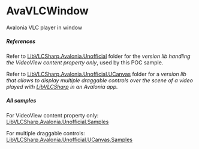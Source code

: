 # AvaVLCWindow

Avalonia VLC player in window

##### References

Refer to [LibVLCSharp.Avalonia.Unofficial](https://github.com/radiolondra/libvlcsharp/tree/3.x/src/LibVLCSharp.Avalonia.Unofficial) folder for the *version lib handling the VideoView content property only*, used by this POC sample.

Refer to [LibVLCSharp.Avalonia.Unofficial.UCanvas](https://github.com/radiolondra/libvlcsharp/tree/3.x/src/LibVLCSharp.Avalonia.Unofficial.UCanvas) folder for a *version lib that allows to display multiple draggable controls over the scene of a video played with [LibVLCSharp](https://github.com/radiolondra/libvlcsharp/blob/3.x/src/LibVLCSharp/README.md) in an Avalonia app.*

##### All samples

For VideoView content property only: [LibVLCSharp.Avalonia.Unofficial.Samples](https://github.com/radiolondra/libvlcsharp/tree/3.x/samples/LibVLCSharp.Avalonia.Unofficial.Samples)

For multiple draggable controls: [LibVLCSharp.Avalonia.Unofficial.UCanvas.Samples](https://github.com/radiolondra/libvlcsharp/tree/3.x/samples/LibVLCSharp.Avalonia.Unofficial.UCanvas.Samples)
